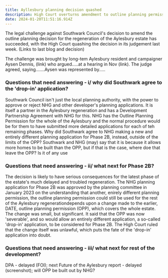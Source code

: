 ```yaml
---
title: Ayllesbury planning decision quashed
description: High Court overturns amendment to outline planning permission
date: 2024-01-20T11:51:16.914Z
---
```

The legal challenge against Southwark Council's decision to amend the outline planning decision for the regeneration of the Aylesbury estate has succeeded, with the High Court quashing the decision in its judgement last week. (Links to last blog and decision)

The challenge was brought by long-tem Aylesbury resident and campaigner Aysen Dennis, (link) who argued.....at a hearing in Nov (link).  The judge agreed, saying.......Aysen was represented by.....

### Questions that need answering - i/ why did Southwark agree to the 'drop-in' application?

Southwark Council isn't just the local planning authority, with the power to approve or reject NHG and other developer's planning applications.  It is itself a partner in the Aylesbury regeneration and has a Development Partnership Agreement with NHG for this.  NHG has the Outline Planning Permission for the whole of the Aylesbury and the normal procedure would be for them to have submitted more detailed applications for each of teh remaining phases.  Why did Southwark agree to NHG making a new and entirely different planning application for Phase 2B, instead, outside of the limits of the OPP?  Southwark and NHG (may) say that it is because it allows more homes to be built than the OPP, but if that is the case, where doe that leave the OPP? Is it of any use 

### Questions that need answering - ii/ what next for Phase 2B?

The decision is likely to have serious consequences for the latest phase of the estate's much delayed and troubled regeneration.  The NHG planning application for Phase 2B was  approved by the planning committee in January 2023 on the understanding that another, enirely different planning permission, the outline planning permission could still be used for the rest of the Aylesbury regenerationdepends upon a change made to the earlier, DATE, outline planning permission (OPP), which covers the whole estate. The change was small, but significant.  It said that the OPP was now 'severable', and so would allow an entirely different application, a so-called 'drop-in' application, to be considered for Phase 2B.  The High Court ruled that the change itself was unlawful, which puts the fate of the 'drop-in' application into doubt. 

### Questions that need answering - iii/ what next for rest of the development?

DPA - delayed (FOI); next Future of the Aylesbury report - delayed (screenshot); will OPP be built out by NHG?
